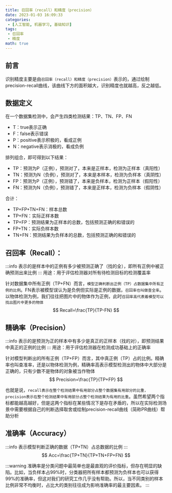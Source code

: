 ```yaml
---
title: 召回率（recall）和精度（precision）
date: 2023-01-03 16:09:33
categories:
 - [人工智能, 机器学习, 基础知识]
tags: 
 - 召回率
 - 精度
math: true
---
```


## 前言
识别精度主要是由`召回率（recall）和精度（precision）`表示的，通过绘制precision-recall曲线，该曲线下方的面积越大，识别精度也就越高，反之越低。

## 数据定义
在一个数据集检测中，会产生四类检测结果：TP、TN、FP、FN
* T：true表示正确
* F：false表示错误
* P：positive表示积极的，看成正例
* N：negative表示消极的，看成负例

排列组合，即可得到以下结果：
* TP：预测为P（正例），预测对了，本来是正样本，检测为正样本（真阳性）
* TN：预测为N（负例），预测对了，本来是本样本，检测为负样本（真阴性）
* FP：预测为P（正例），预测错了，本来是负样本，检测为正样本（假阳性）
* FN：预测为N（负例），预测错了，本来是正样本，检测为负样本（假阴性）

合计：
* TP+FP+TN+FN：样本总数
* TP+FN：实际正样本数
* TP+FP：预测结果为正样本的总数，包括预测正确的和错误的
* FP+TN：实际负样本数
* TN+FN：预测结果为负样本的总数，包括预测正确的和错误的

## 召回率（Recall）：
:::info
表示的是样本中的正例有多少被预测正确了（找的全），即所有正例中被正确预测出来比例
:::
用途：用于评估检测器对所有待检测目标的检测覆盖率

针对数据集中所有正例（TP+FN）而言，`模型正确判断出正例（TP）占数据集中所有正例的比例`。FN表示被模型误认为是负例但实际是正例的数据，`召回率也叫做查全率`。以物体检测为例，我们往往把图片中的物体作为正例，此时`召回率高代表着模型可以找出图片中更多的物体`
$$
Recall=\frac{TP}{TP-FN}
$$

## 精确率（Precision）
:::info
表示的是预测为正的样本中有多少是真正的正样本（找的对），即预测结果中真正的正例的比例
:::
用途：用于评估检测器在检测成功基础上的正确率

针对模型判断出的所有正例（TP+FP）而言，其中真正例（TP）占的比例。精确率也叫查准率，还是以物体检测为例，精确率高表示模型检测出的物体中大部分是正确的，只有少数不是物体的对象被当作物体
$$
Precision=\frac{TP}{TP+FP}
$$

也就是说，`recall表示在整个检测结果中有用部分占整个数据集有用部分的比重，precision表示在整个检测结果中有用部分占整个检测结果为有用的比重`。虽然希望两个指标都能越高越好，但是这两个指标在某些情况下是存在矛盾的，所以在实际检测场景中需要根据自己的判断选择取舍或绘制precision-recall曲线（简称PR曲线）帮助分析

## 准确率（Accuracy）
:::info
表示模型判断正确的数据（TP+TN）占总数据的比例
:::
$$
Acc=\frac{TP+TN}{TP+TN+FP+FN}
$$

:::warning
准确率是分类问题中最简单也是最直观的评价指标，但存在明显的缺陷。比如，当负样本占99%时，分类器把所有样本都预测为负样本也可以获得99%的准确率，但这对我们的研究工作几乎没有帮助。所以，当不同类别的样本比例非常不均衡时，占比大的类别往往成为影响准确率的最主要因素。
:::
